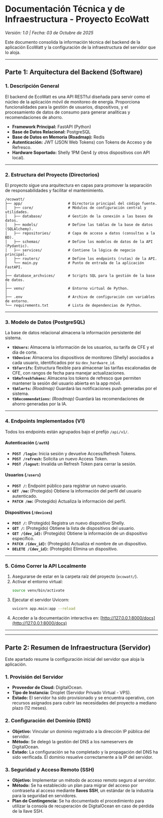 # Documentación Técnica y de Infraestructura - Proyecto EcoWatt
_Versión: 1.0 | Fecha: 03 de Octubre de 2025_

Este documento consolida la información técnica del backend de la aplicación EcoWatt y la configuración de la infraestructura del servidor que lo aloja.

---

## **Parte 1: Arquitectura del Backend (Software)**

### **1. Descripción General**

El backend de EcoWatt es una API RESTful diseñada para servir como el núcleo de la aplicación móvil de monitoreo de energía. Proporciona funcionalidades para la gestión de usuarios, dispositivos, y el procesamiento de datos de consumo para generar analíticas y recomendaciones de ahorro.

- **Framework Principal:** FastAPI (Python)
- **Base de Datos Relacional:** PostgreSQL
- **Base de Datos en Memoria (Roadmap):** Redis
- **Autenticación:** JWT (JSON Web Tokens) con Tokens de Acceso y de Refresco.
- **Hardware Soportado:** Shelly 1PM Gen4 (y otros dispositivos con API local).

---

### **2. Estructura del Proyecto (Directorios)**

El proyecto sigue una arquitectura en capas para promover la separación de responsabilidades y facilitar el mantenimiento.

```text
/ecowatt/
├── app/                     # Directorio principal del código fuente.
│   ├── core/                # Módulos de configuración central y utilidades.
│   ├── database/            # Gestión de la conexión a las bases de datos.
│   ├── models/              # Define las tablas de la base de datos (SQLAlchemy).
│   ├── repositories/        # Capa de acceso a datos (consultas a la BD).
│   ├── schemas/             # Define los modelos de datos de la API (Pydantic).
│   ├── services/            # Contiene la lógica de negocio principal.
│   ├── routers/             # Define los endpoints (rutas) de la API.
│   └── main.py              # Punto de entrada de la aplicación FastAPI.
│
├── database_archvices/      # Scripts SQL para la gestión de la base de datos.
│
├── venv/                    # Entorno virtual de Python.
│
├── .env                     # Archivo de configuración con variables de entorno.
└── requirements.txt         # Lista de dependencias de Python.
```

---

### **3. Modelo de Datos (PostgreSQL)**

La base de datos relacional almacena la información persistente del sistema.

- **`tbUsers`:** Almacena la información de los usuarios, su tarifa de CFE y el día de corte.
- **`tbDevice`:** Almacena los dispositivos de monitoreo (Shelly) asociados a cada usuario, identificados por su `dev_hardware_id`.
- **`tbTarrifs`:** Estructura flexible para almacenar las tarifas escalonadas de CFE, con rangos de fecha para manejar actualizaciones.
- **`tbRefreshTokens`:** Almacena los tokens de refresco que permiten mantener la sesión del usuario abierta en la app móvil.
- **`tbAlerts`:** *(Roadmap)* Guardará las notificaciones push generadas por el sistema.
- **`tbRecommendations`:** *(Roadmap)* Guardará las recomendaciones de ahorro generadas por la IA.

---

### **4. Endpoints Implementados (V1)**

Todos los endpoints están agrupados bajo el prefijo `/api/v1/`.

#### Autenticación (`/auth`)
- **`POST /login`:** Inicia sesión y devuelve Access/Refresh Tokens.
- **`POST /refresh`:** Solicita un nuevo Access Token.
- **`POST /logout`:** Invalida un Refresh Token para cerrar la sesión.

#### Usuarios (`/users`)
- **`POST /`:** Endpoint público para registrar un nuevo usuario.
- **`GET /me`:** (Protegido) Obtiene la información del perfil del usuario autenticado.
- **`PATCH /me`:** (Protegido) Actualiza la información del perfil.

#### Dispositivos (`/devices`)
- **`POST /`:** (Protegido) Registra un nuevo dispositivo Shelly.
- **`GET /`:** (Protegido) Obtiene la lista de dispositivos del usuario.
- **`GET /{dev_id}`:** (Protegido) Obtiene la información de un dispositivo específico.
- **`PATCH /{dev_id}`:** (Protegido) Actualiza el nombre de un dispositivo.
- **`DELETE /{dev_id}`:** (Protegido) Elimina un dispositivo.

---

### **5. Cómo Correr la API Localmente**

1.  Asegurarse de estar en la carpeta raíz del proyecto (`ecowatt/`).
2.  Activar el entorno virtual:
    ```bash
    source venv/bin/activate
    ```
3.  Ejecutar el servidor Uvicorn:
    ```bash
    uvicorn app.main:app --reload
    ```
4.  Acceder a la documentación interactiva en: [http://127.0.0.1:8000/docs](http://127.0.0.1:8000/docs)

---
---

## **Parte 2: Resumen de Infraestructura (Servidor)**

Este apartado resume la configuración inicial del servidor que aloja la aplicación.

### **1. Provisión del Servidor**
- **Proveedor de Cloud:** DigitalOcean.
- **Tipo de Instancia:** Droplet (Servidor Privado Virtual - VPS).
- **Estado:** El servidor ha sido provisionado y se encuentra operativo, con recursos asignados para cubrir las necesidades del proyecto a mediano plazo (12 meses).

### **2. Configuración del Dominio (DNS)**
- **Objetivo:** Vincular un dominio registrado a la dirección IP pública del servidor.
- **Método:** Se delegó la gestión del DNS a los nameservers de DigitalOcean.
- **Estado:** La configuración se ha completado y la propagación del DNS ha sido verificada. El dominio resuelve correctamente a la IP del servidor.

### **3. Seguridad y Acceso Remoto (SSH)**
- **Objetivo:** Implementar un método de acceso remoto seguro al servidor.
- **Método:** Se ha establecido un plan para migrar del acceso por contraseña al acceso mediante **llaves SSH**, un estándar de la industria para la seguridad en servidores.
- **Plan de Contingencia:** Se ha documentado el procedimiento para utilizar la consola de recuperación de DigitalOcean en caso de pérdida de la llave SSH.